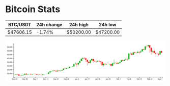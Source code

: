 # Bitcoin Stats

BTC/USDT|24h change|24h high|24h low|
|---|---|---|---|
|$47606.15|-1.74%|$50200.00|$47200.00|

<img src="./chart.svg">
